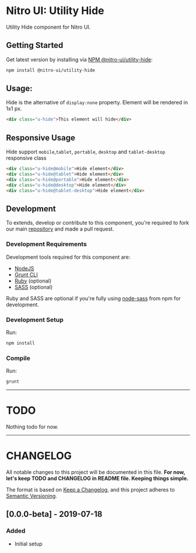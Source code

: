 # Nitro UI: Utility Hide

Utility Hide component for Nitro UI.

## Getting Started

Get latest version by installing via [NPM @nitro-ui/utility-hide](https://www.npmjs.com/package/@nitro-ui/utility-hide):

```sh
npm install @nitro-ui/utility-hide
```

## Usage:

Hide is the alternative of `display:none` property. Element will be rendered in 1x1 px.

```html
<div class="u-hide">This element will hide</div>
```



## Responsive Usage

Hide support `mobile`,`tablet`, `portable`, `desktop` and `tablet-desktop` responsive class

```html
<div class="u-hide@mobile">Hide element</div>
<div class="u-hide@tablet">Hide element</div>
<div class="u-hide@portable">Hide element</div>
<div class="u-hide@desktop">Hide element</div>
<div class="u-hide@tablet-desktop">Hide element</div>
```

## Development

To extends, develop or contribute to this component, you're required to fork our main [repository](https://github.com/icarasia-engineering/nitro-ui) and made a pull request.

### Development Requirements

Development tools required for this component are:

- [NodeJS](https://nodejs.org/en/)
- [Grunt CLI](https://gruntjs.com)
- [Ruby](https://www.ruby-lang.org/en/) (optional)
- [SASS](https://sass-lang.com) (optional)

Ruby and SASS are optional if you're fully using [node-sass](https://github.com/sass/node-sass) from npm for development.

### Development Setup

Run:

```sh
npm install
```

### Compile

Run:

```sh
grunt
```
---

# TODO

Nothing todo for now.

---

# CHANGELOG

All notable changes to this project will be documented in this file. **For now, let's keep TODO and CHANGELOG in README file. Keeping things simple.**

The format is based on [Keep a Changelog](https://keepachangelog.com/en/1.0.0/),
and this project adheres to [Semantic Versioning](https://semver.org/spec/v2.0.0.html).

## [0.0.0-beta] - 2019-07-18
### Added
- Initial setup
